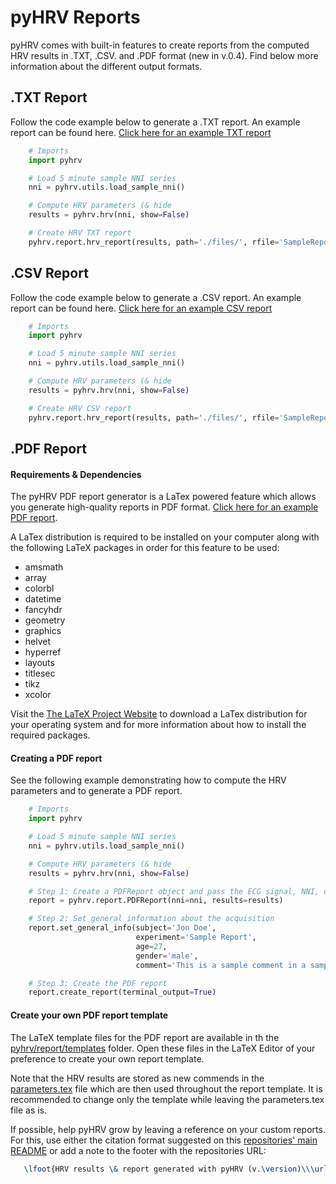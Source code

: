 # pyHRV Reports

pyHRV comes with built-in features to create reports from the computed HRV results in .TXT, .CSV. and .PDF format (new in v.0.4). Find below more information about the different output formats.

## .TXT Report
Follow the code example below to generate a .TXT report. An example report can be found here. [Click here for an example TXT report](../files/SampleReport.txt)

```python
    # Imports
    import pyhrv

    # Load 5 minute sample NNI series
    nni = pyhrv.utils.load_sample_nni()

    # Compute HRV parameters (& hide
    results = pyhrv.hrv(nni, show=False)

    # Create HRV TXT report
    pyhrv.report.hrv_report(results, path='./files/', rfile='SampleReport', file_format='txt')
```

## .CSV Report
Follow the code example below to generate a .CSV report. An example report can be found here. [Click here for an example CSV report](../files/SampleReport.csv)

```python
    # Imports
    import pyhrv

    # Load 5 minute sample NNI series
    nni = pyhrv.utils.load_sample_nni()

    # Compute HRV parameters (& hide
    results = pyhrv.hrv(nni, show=False)

    # Create HRV CSV report
    pyhrv.report.hrv_report(results, path='./files/', rfile='SampleReport', file_format='csv')
```

## .PDF Report
#### Requirements & Dependencies
The pyHRV PDF report generator is a LaTex powered feature which allows you generate high-quality reports in PDF format. [Click here for an example PDF report](../files/SampleReport.pdf).

A LaTex distribution is required to be installed on your computer along with the following LaTeX packages in order for this feature to be used:

* amsmath
* array
* colorbl
* datetime
* fancyhdr
* geometry
* graphics
* helvet
* hyperref
* layouts
* titlesec
* tikz
* xcolor

Visit the [The LaTeX Project Website](https://www.latex-project.org/get/) to download a LaTex distribution for your operating system and for more information about how to install the required packages.

#### Creating a PDF report
See the following example demonstrating how to compute the HRV parameters and to generate a PDF report.

```python
    # Imports
    import pyhrv

    # Load 5 minute sample NNI series
    nni = pyhrv.utils.load_sample_nni()

    # Compute HRV parameters (& hide
    results = pyhrv.hrv(nni, show=False)

    # Step 1: Create a PDFReport object and pass the ECG signal, NNI, or R-Peaks series and the results
    report = pyhrv.report.PDFReport(nni=nni, results=results)

    # Step 2: Set general information about the acquisition
    report.set_general_info(subject='Jon Doe',
                            experiment='Sample Report',
                            age=27,
                            gender='male',
                            comment='This is a sample comment in a sample report')

    # Step 3: Create the PDF report
    report.create_report(terminal_output=True)
```

#### Create your own PDF report template
The LaTeX template files for the PDF report are available in th the [pyhrv/report/templates](./templates) folder. Open these files in the LaTeX Editor of your preference to create your own report template. 

Note that the HRV results are stored as new commends in the [parameters.tex](parameters.tex) file which are then used throughout the report template. It is recommended to change only the template while leaving the parameters.tex file as is.

If possible, help pyHRV grow by leaving a reference on your custom reports. For this, use either the citation format suggested on this [repositories' main README](https://github.com/PGomes92/pyhrv) or add a note to the footer with the repositories URL:

```latex
   \lfoot{HRV results \& report generated with pyHRV (v.\version)\\\url{https://github.com/PGomes92/pyhrv}}
```
